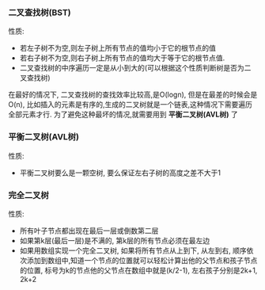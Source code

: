 ### 二叉查找树(BST)

性质:
* 若左子树不为空,则左子树上所有节点的值均小于它的根节点的值 
* 若右子树不为空,则右子树上所有节点的值均大于等于它的根节点值.
* 二叉查找树的中序遍历一定是从小到大的(可以根据这个性质判断树是否为二叉查找树)

在最好的情况下, 二叉查找树的查找效率比较高,是O(logn), 但是在最差的时候会是O(n), 比如插入的元素是有序的,生成的二叉树就是一个链表,这种情况下需要遍历全部元素才行. 为了避免这种最坏的情况,就需要用到 **平衡二叉树(AVL树)** 了

### 平衡二叉树(AVL树)

性质:
* 平衡二叉树要么是一颗空树, 要么保证左右子树的高度之差不大于1


### 完全二叉树

性质:
* 所有叶子节点都出现在最后一层或倒数第二层
* 如果第k层(最后一层)是不满的, 第k层的所有节点必须在最左边
* 如果用数组实现一个完全二叉树, 如果将所有节点从上到下, 从左到右, 顺序依次添加到数组中,知道一个节点的位置就可以轻松计算出他的父节点和孩子节点的位置, 标号为k的节点他的父节点在数组中就是(k/2-1), 左右孩子分别是2k+1, 2k+2